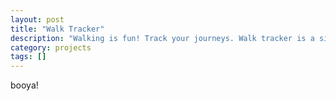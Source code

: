 ```yaml
---
layout: post
title: "Walk Tracker"
description: "Walking is fun! Track your journeys. Walk tracker is a simple but beautiful walk tracking iOS application. Never lose track of all the incredible places you have walked."
category: projects
tags: []
---
```


booya!
